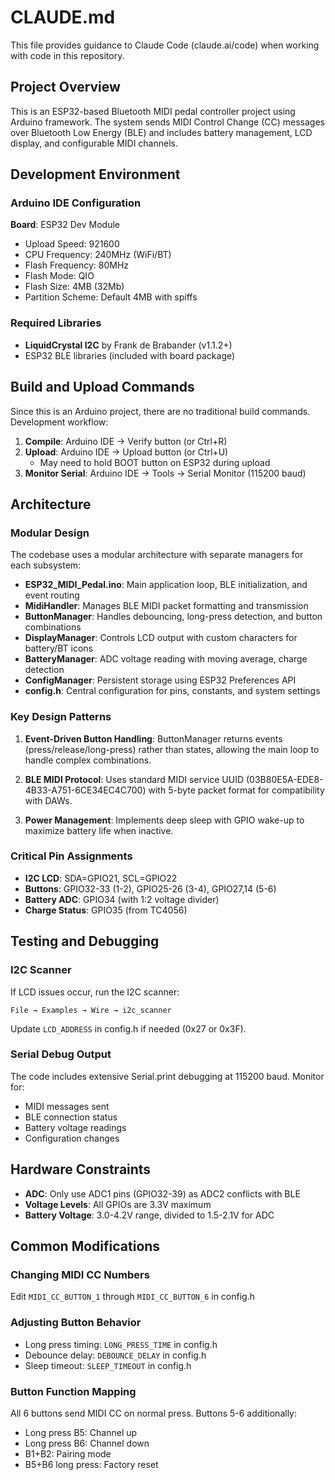 # CLAUDE.md

This file provides guidance to Claude Code (claude.ai/code) when working with code in this repository.

## Project Overview

This is an ESP32-based Bluetooth MIDI pedal controller project using Arduino framework. The system sends MIDI Control Change (CC) messages over Bluetooth Low Energy (BLE) and includes battery management, LCD display, and configurable MIDI channels.

## Development Environment

### Arduino IDE Configuration
**Board**: ESP32 Dev Module
- Upload Speed: 921600
- CPU Frequency: 240MHz (WiFi/BT)  
- Flash Frequency: 80MHz
- Flash Mode: QIO
- Flash Size: 4MB (32Mb)
- Partition Scheme: Default 4MB with spiffs

### Required Libraries
- **LiquidCrystal I2C** by Frank de Brabander (v1.1.2+)
- ESP32 BLE libraries (included with board package)

## Build and Upload Commands

Since this is an Arduino project, there are no traditional build commands. Development workflow:

1. **Compile**: Arduino IDE → Verify button (or Ctrl+R)
2. **Upload**: Arduino IDE → Upload button (or Ctrl+U)
   - May need to hold BOOT button on ESP32 during upload
3. **Monitor Serial**: Arduino IDE → Tools → Serial Monitor (115200 baud)

## Architecture

### Modular Design
The codebase uses a modular architecture with separate managers for each subsystem:

- **ESP32_MIDI_Pedal.ino**: Main application loop, BLE initialization, and event routing
- **MidiHandler**: Manages BLE MIDI packet formatting and transmission
- **ButtonManager**: Handles debouncing, long-press detection, and button combinations
- **DisplayManager**: Controls LCD output with custom characters for battery/BT icons
- **BatteryManager**: ADC voltage reading with moving average, charge detection
- **ConfigManager**: Persistent storage using ESP32 Preferences API
- **config.h**: Central configuration for pins, constants, and system settings

### Key Design Patterns

1. **Event-Driven Button Handling**: ButtonManager returns events (press/release/long-press) rather than states, allowing the main loop to handle complex combinations.

2. **BLE MIDI Protocol**: Uses standard MIDI service UUID (03B80E5A-EDE8-4B33-A751-6CE34EC4C700) with 5-byte packet format for compatibility with DAWs.

3. **Power Management**: Implements deep sleep with GPIO wake-up to maximize battery life when inactive.

### Critical Pin Assignments
- **I2C LCD**: SDA=GPIO21, SCL=GPIO22
- **Buttons**: GPIO32-33 (1-2), GPIO25-26 (3-4), GPIO27,14 (5-6)
- **Battery ADC**: GPIO34 (with 1:2 voltage divider)
- **Charge Status**: GPIO35 (from TC4056)

## Testing and Debugging

### I2C Scanner
If LCD issues occur, run the I2C scanner:
```
File → Examples → Wire → i2c_scanner
```
Update `LCD_ADDRESS` in config.h if needed (0x27 or 0x3F).

### Serial Debug Output
The code includes extensive Serial.print debugging at 115200 baud. Monitor for:
- MIDI messages sent
- BLE connection status
- Battery voltage readings
- Configuration changes

## Hardware Constraints

- **ADC**: Only use ADC1 pins (GPIO32-39) as ADC2 conflicts with BLE
- **Voltage Levels**: All GPIOs are 3.3V maximum
- **Battery Voltage**: 3.0-4.2V range, divided to 1.5-2.1V for ADC

## Common Modifications

### Changing MIDI CC Numbers
Edit `MIDI_CC_BUTTON_1` through `MIDI_CC_BUTTON_6` in config.h

### Adjusting Button Behavior
- Long press timing: `LONG_PRESS_TIME` in config.h
- Debounce delay: `DEBOUNCE_DELAY` in config.h
- Sleep timeout: `SLEEP_TIMEOUT` in config.h

### Button Function Mapping
All 6 buttons send MIDI CC on normal press. Buttons 5-6 additionally:
- Long press B5: Channel up
- Long press B6: Channel down
- B1+B2: Pairing mode
- B5+B6 long press: Factory reset